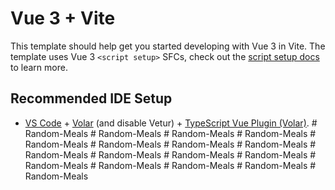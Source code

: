 # Vue 3 + Vite

This template should help get you started developing with Vue 3 in Vite. The template uses Vue 3 `<script setup>` SFCs, check out the [script setup docs](https://v3.vuejs.org/api/sfc-script-setup.html#sfc-script-setup) to learn more.

## Recommended IDE Setup

- [VS Code](https://code.visualstudio.com/) + [Volar](https://marketplace.visualstudio.com/items?itemName=Vue.volar) (and disable Vetur) + [TypeScript Vue Plugin (Volar)](https://marketplace.visualstudio.com/items?itemName=Vue.vscode-typescript-vue-plugin).
#   R a n d o m - M e a l s  
 #   R a n d o m - M e a l s  
 #   R a n d o m - M e a l s  
 #   R a n d o m - M e a l s  
 #   R a n d o m - M e a l s  
 #   R a n d o m - M e a l s  
 #   R a n d o m - M e a l s  
 #   R a n d o m - M e a l s  
 #   R a n d o m - M e a l s  
 #   R a n d o m - M e a l s  
 #   R a n d o m - M e a l s  
 #   R a n d o m - M e a l s  
 #   R a n d o m - M e a l s  
 #   R a n d o m - M e a l s  
 #   R a n d o m - M e a l s  
 #   R a n d o m - M e a l s  
 #   R a n d o m - M e a l s  
 